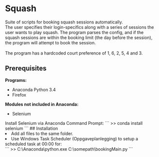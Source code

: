 # Squash
Suite of scripts for booking squash sessions automatically.
<br/>
The user specifies their login-specifics along with a series of sessions the user wants to play squash. The program parses the config, and if the squash sessions are within the booking limit (the day before the session), the program will attempt to book the session.
<br/><br/>
The program has a hardcoded court preference of 1, 6, 2, 5, 4 and 3.

## Prerequisites
<b>Programs:</b>
<ul>
<li>Anaconda Python 3.4</li>
<li>Firefox</li>
</ul>
<b>Modules not included in Anaconda:</b>
<ul>
<li>Selenium</li>
</ul>
Install Selenium via Anaconda Command Prompt:
```
>> conda install selenium
```
## Installation
<nl>
<li>Add all files to the same folder.</li>
<li>Use Windows Task Scheduler (Oppgaveplanlegging) to setup a scheduled task at 00:00 for:</li>
```
>> C:\Anaconda\python.exe C:\somepath\bookingMain.py
```
</nl>
